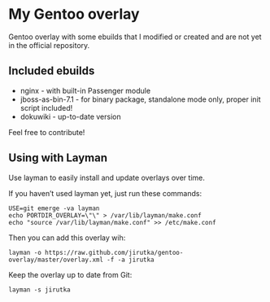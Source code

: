 My Gentoo overlay
=================

Gentoo overlay with some ebuilds that I modified or created and are not yet in the official repository.


Included ebuilds
----------------

* nginx - with built-in Passenger module
* jboss-as-bin-7.1 - for binary package, standalone mode only, proper init script included!
* dokuwiki - up-to-date version

Feel free to contribute!


Using with Layman
-----------------

Use layman to easily install and update overlays over time.

If you haven’t used layman yet, just run these commands:

	USE=git emerge -va layman
	echo PORTDIR_OVERLAY=\"\" > /var/lib/layman/make.conf
	echo "source /var/lib/layman/make.conf" >> /etc/make.conf


Then you can add this overlay wih:

	layman -o https://raw.github.com/jirutka/gentoo-overlay/master/overlay.xml -f -a jirutka

Keep the overlay up to date from Git:

	layman -s jirutka
